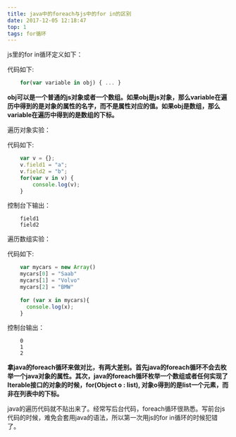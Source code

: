 ```yaml
---
title: java中的foreach与js中的for in的区别
date: 2017-12-05 12:18:47
top: 1
tags: for循环
---
```

js里的for in循环定义如下：

代码如下:
```javascript	
	for(var variable in obj) { ... }
```
**obj可以是一个普通的js对象或者一个数组。如果obj是js对象，那么variable在遍历中得到的是对象的属性的名字，而不是属性对应的值。如果obj是数组，那么variable在遍历中得到的是数组的下标。**

遍历对象实验：

 代码如下:
```javascript
	var v = {};  
	v.field1 = "a";  
	v.field2 = "b";  
	for(var v in v) {  
    	console.log(v);  
	}
```

控制台下输出：
```
	field1
	field2
```
遍历数组实验：

代码如下:
```javascript
	var mycars = new Array()
	mycars[0] = "Saab"
	mycars[1] = "Volvo"
	mycars[2] = "BMW"
	  
	for (var x in mycars){
	  console.log(x);
	}
```

控制台输出：
```
	0
	1
	2
```
**拿java的foreach循环来做对比，有两大差别。首先java的foreach循环不会去枚举一个java对象的属性。其次，java的foreach循环枚举一个数组或者任何实现了Iterable接口的对象的时候，for(Object o : list), 对象o得到的是list一个元素，而非在列表中的下标。**

java的遍历代码就不贴出来了。经常写后台代码，foreach循环很熟悉。写前台js代码的时候，难免会套用java的语法，所以第一次用js的for in循环的时候犯错了。
